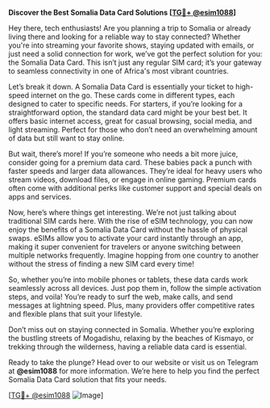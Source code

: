 **Discover the Best Somalia Data Card Solutions [[TG💪+ @esim1088](https://t.me/s/esim1088)]**

Hey there, tech enthusiasts! Are you planning a trip to Somalia or already living there and looking for a reliable way to stay connected? Whether you're into streaming your favorite shows, staying updated with emails, or just need a solid connection for work, we’ve got the perfect solution for you: the Somalia Data Card. This isn’t just any regular SIM card; it’s your gateway to seamless connectivity in one of Africa's most vibrant countries.

Let’s break it down. A Somalia Data Card is essentially your ticket to high-speed internet on the go. These cards come in different types, each designed to cater to specific needs. For starters, if you’re looking for a straightforward option, the standard data card might be your best bet. It offers basic internet access, great for casual browsing, social media, and light streaming. Perfect for those who don’t need an overwhelming amount of data but still want to stay online.

But wait, there’s more! If you’re someone who needs a bit more juice, consider going for a premium data card. These babies pack a punch with faster speeds and larger data allowances. They’re ideal for heavy users who stream videos, download files, or engage in online gaming. Premium cards often come with additional perks like customer support and special deals on apps and services.

Now, here’s where things get interesting. We’re not just talking about traditional SIM cards here. With the rise of eSIM technology, you can now enjoy the benefits of a Somalia Data Card without the hassle of physical swaps. eSIMs allow you to activate your card instantly through an app, making it super convenient for travelers or anyone switching between multiple networks frequently. Imagine hopping from one country to another without the stress of finding a new SIM card every time!

So, whether you’re into mobile phones or tablets, these data cards work seamlessly across all devices. Just pop them in, follow the simple activation steps, and voila! You’re ready to surf the web, make calls, and send messages at lightning speed. Plus, many providers offer competitive rates and flexible plans that suit your lifestyle.

Don’t miss out on staying connected in Somalia. Whether you’re exploring the bustling streets of Mogadishu, relaxing by the beaches of Kismayo, or trekking through the wilderness, having a reliable data card is essential. 

Ready to take the plunge? Head over to our website or visit us on Telegram at **@esim1088** for more information. We’re here to help you find the perfect Somalia Data Card solution that fits your needs.

[[TG💪+ @esim1088](https://t.me/s/esim1088) ![Image](https://i.postimg.cc/Y0z9fWf4/image.png)]